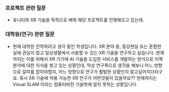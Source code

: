 ### 프로젝트 관련 질문
- 유니티와 XR 기술을 독학으로 배워 해당 프로젝트를 진행해오고 있는데. 
### 대학원(연구) 관련 질문
- 현재 대학원 진학하려고 생각 중인 학생입니다. XR 분야 중, 증강현실 또는 혼합현실에 관심이 많고 일상생활에서 사용할 수 있는 XR 기술을 연구하고 싶습니다. 현재까지는 이를 위해서 XR 기기에 AI 기술을 도입한 서비스를 개발하는 방식으로 이쪽 분야에 대한 지식을 쌓고 있는 상황인데, 막상 연구쪽으로 생각을 해보니 어느 방향으로 갈피를 잡아야할지, 어느 방향으로 연구가 활발한 상황인지 알고싶어지더라구요. 혹시 XR 기술에 적용 가능한 XR 연구가 어떤것들이 있을까요?? 현재까지는 Visual SLAM 이라는 컴퓨터비전 기술밖에 알지 못하는 상황입니다.